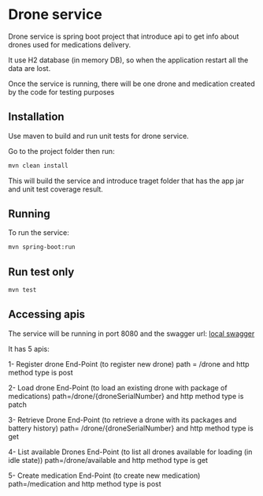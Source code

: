 # Drone service

Drone service is spring boot project that introduce api to get info about drones used for medications delivery.

It use H2 database (in memory DB), so when the application restart all the data are lost.

Once the service is running, there will be one drone and medication created by the code for testing purposes

## Installation

Use maven to build and run unit tests for drone service.

Go to the project folder then run:

```bash
mvn clean install
```
This will build the service and introduce traget folder that has the app jar and unit test coverage result.

## Running

To run the service:

```bash
mvn spring-boot:run
```

## Run test only

```bash
mvn test
```

## Accessing apis

The service will be running in port 8080 and the swagger url: [local swagger](http://localhost:8080/drone-service/swagger-ui.html)

It has 5 apis:

1- Register drone End-Point (to register new drone) path = /drone and http method type is post

2- Load drone End-Point (to load an existing drone with package of medications) path=/drone/{droneSerialNumber} and http method type is patch

3- Retrieve Drone End-Point (to retrieve a drone with its packages and battery history) path= /drone/{droneSerialNumber} and http method type is get

4- List available Drones End-Point (to list all drones available for loading (in idle state)) path=/drone/available and http method type is get

5- Create medication End-Point (to create new medication) path=/medication and http method type is post
